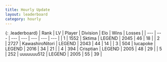 ```yaml
---
title: Hourly Update
layout: leaderboard
category: hourly
---
```


{: .leaderboard}
| Rank | LV | Player | Division | Elo | Wins | Losses |
| --- | --- | --- | --- | --- | --- | --- |
| <span data-change="1">1</span> | 1552 | <span title="ID: 353063">Sktima</span> | LEGEND | <span data-change="17">2045</span> | <span data-change="3">46</span> | <span data-change="0">18</span> |
| <span data-change="-1">2</span> | 2727 | <span title="ID: 164871">KawashiroNitori</span> | LEGEND | <span data-change="0">2043</span> | <span data-change="0">44</span> | <span data-change="0">14</span> |
| <span data-change="0">3</span> | 504 | <span title="ID: 41925">lucapoke</span> | LEGEND | <span data-change="0">2016</span> | <span data-change="0">34</span> | <span data-change="0">21</span> |
| <span data-change="0">4</span> | 394 | <span title="ID: 665674">Crisptian</span> | LEGEND | <span data-change="0">2005</span> | <span data-change="0">48</span> | <span data-change="0">29</span> |
| <span data-change="0">5</span> | 252 | <span title="ID: 655022">uuuuuuu512</span> | LEGEND | <span data-change="0">2005</span> | <span data-change="0">55</span> | <span data-change="0">39</span> |